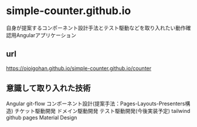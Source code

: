 # simple-counter.github.io
自身が提案するコンポーネント設計手法とテスト駆動などを取り入れたい動作確認用Angularアプリケーション

## url

https://oioigohan.github.io/simple-counter.github.io/counter

## 意識して取り入れた技術

Angular
git-flow
コンポーネント設計(提案手法：Pages-Layouts-Presenters構造)
チケット駆動開発
ドメイン駆動開発
テスト駆動開発(今後実装予定)
tailwind
github pages
Material Design
